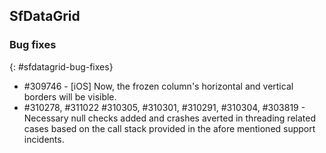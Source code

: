 ## SfDataGrid

### Bug fixes
{: #sfdatagrid-bug-fixes}

* \#309746 - [iOS] Now, the frozen column's horizontal and vertical borders will be visible.
* \#310278, #311022 #310305, #310301, #310291, #310304, #303819 - Necessary null checks added and crashes averted in threading related cases based on the call stack provided in the afore mentioned support incidents.